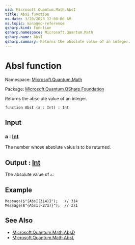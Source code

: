 ```yaml
---
uid: Microsoft.Quantum.Math.AbsI
title: AbsI function
ms.date: 3/20/2023 12:00:00 AM
ms.topic: managed-reference
qsharp.kind: function
qsharp.namespace: Microsoft.Quantum.Math
qsharp.name: AbsI
qsharp.summary: Returns the absolute value of an integer.
---
```


# AbsI function

Namespace: [Microsoft.Quantum.Math](xref:Microsoft.Quantum.Math)

Package: [Microsoft.Quantum.QSharp.Foundation](https://nuget.org/packages/Microsoft.Quantum.QSharp.Foundation)


Returns the absolute value of an integer.

```qsharp
function AbsI (a : Int) : Int
```


## Input

### a : [Int](xref:microsoft.quantum.qsharp.valueliterals#int-literals)

The number whose absolute value is to be returned.



## Output : [Int](xref:microsoft.quantum.qsharp.valueliterals#int-literals)

The absolute value of `a`.

## Example

```qsharpMessage($"{AbsI(314)}");   // 314Message($"{AbsI(-271)}");  // 271```

## See Also

- [Microsoft.Quantum.Math.AbsD](xref:Microsoft.Quantum.Math.AbsD)
- [Microsoft.Quantum.Math.AbsL](xref:Microsoft.Quantum.Math.AbsL)